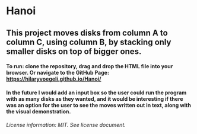 # Hanoi
## This project moves disks from column A to column C, using column B, by stacking only smaller disks on top of bigger ones. 

#### To run: clone the repository, drag and drop the HTML file into your browser. Or navigate to the GitHub Page: https://hilaryvoegeli.github.io/Hanoi/
#### In the future I would add an input box so the user could run the program with as many disks as they wanted, and it would be interesting if there was an option for the user to see the moves written out in text, along with the visual demonstration. 

###### License information: MIT. See license document. 
